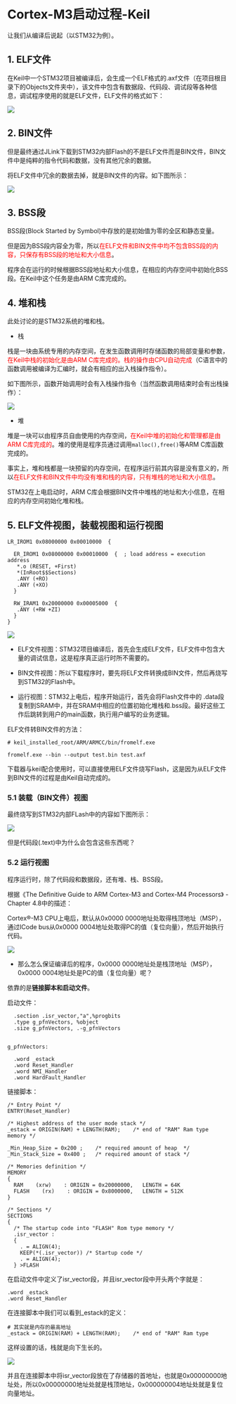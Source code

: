 # Cortex-M3启动过程-Keil

让我们从编译后说起（以STM32为例）。

## 1. ELF文件

在Keil中一个STM32项目被编译后，会生成一个ELF格式的.axf文件（在项目根目录下的Objects文件夹中），该文件中包含有数据段、代码段、调试段等各种信息，调试程序使用的就是ELF文件，ELF文件的格式如下：

![](../../../assets/images/STM32/boot/elf_file_fromat.png)


## 2. BIN文件

但是最终通过JLink下载到STM32内部Flash的不是ELF文件而是BIN文件，BIN文件中是纯粹的指令代码和数据，没有其他冗余的数据。

将ELF文件中冗余的数据去掉，就是BIN文件的内容。如下图所示：

![](../../../assets/images/STM32/boot/bin_file_content.png)

## 3. BSS段

BSS段(Block Started by Symbol)中存放的是初始值为零的全区和静态变量。

但是因为BSS段内容全为零，所以<font color=red>在ELF文件和BIN文件中均不包含BSS段的内容，只保存有BSS段的地址和大小信息</font>。

程序会在运行的时候根据BSS段地址和大小信息，在相应的内存空间中初始化BSS段。在Keil中这个任务是由ARM C库完成的。

## 4. 堆和栈

此处讨论的是STM32系统的堆和栈。

* 栈

栈是一块由系统专用的内存空间，在发生函数调用时存储函数的局部变量和参数，<font color=red>在Keil中栈的初始化是由ARM C库完成的。栈的操作由CPU自动完成</font>（C语言中的函数调用被编译为汇编时，就会有相应的出入栈操作指令）。

如下图所示，函数开始调用时会有入栈操作指令（当然函数调用结束时会有出栈操作）：

![](../../../assets/images/STM32/boot/assembly_push_stack.png)

* 堆

堆是一块可以由程序员自由使用的内存空间，<font color=red>在Keil中堆的初始化和管理都是由ARM C库完成的</font>。堆的使用是程序员通过调用```malloc(),free()```等ARM C库函数完成的。


事实上，堆和栈都是一块预留的内存空间，在程序运行前其内容是没有意义的，所以<font color=red>在ELF文件和BIN文件中均没有堆和栈的内容，只有堆栈的地址和大小信息</font>。

STM32在上电启动时，ARM C库会根据BIN文件中堆栈的地址和大小信息，在相应的内存空间初始化堆和栈。


## 5. ELF文件视图，装载视图和运行视图

```
LR_IROM1 0x08000000 0x00010000  {
	
  ER_IROM1 0x08000000 0x00010000  {  ; load address = execution address
   *.o (RESET, +First)
   *(InRoot$$Sections)
   .ANY (+RO)
   .ANY (+XO)
  }

  RW_IRAM1 0x20000000 0x00005000  {
   .ANY (+RW +ZI)
  }
}
```

![](../../../assets/images/STM32/boot/elf_load_run_view.png)

* ELF文件视图：STM32项目编译后，首先会生成ELF文件，ELF文件中包含大量的调试信息，这是程序真正运行时所不需要的。

* BIN文件视图：所以下载程序时，要先将ELF文件转换成BIN文件，然后再烧写到STM32的Flash中。

* 运行视图：STM32上电后，程序开始运行，首先会将Flash文件中的 .data段复制到SRAM中，并在SRAM中相应的位置初始化堆栈和.bss段。最好这些工作后跳转到用户的main函数，执行用户编写的业务逻辑。

ELF文件转BIN文件的方法：

```
# keil_installed_root/ARM/ARMCC/bin/fromelf.exe

fromelf.exe --bin --output test.bin test.axf
```

下载器与keil配合使用时，可以直接使用ELF文件烧写Flash，这是因为从ELF文件到BIN文件的过程是由Keil自动完成的。

### 5.1 装载（BIN文件）视图

最终烧写到STM32内部FLash中的内容如下图所示：

![](../../../assets/images/STM32/boot/bin_view.png)

但是代码段(.text)中为什么会包含这些东西呢？

### 5.2 运行视图

程序运行时，除了代码段和数据段，还有堆、栈、BSS段。

根据《The Definitive Guide to ARM Cortex-M3 and Cortex-M4 Processors》 - Chapter 4.8中的描述： 

Cortex®-M3 CPU上电后，默认从0x0000 0000地址处取得栈顶地址（MSP），通过ICode bus从0x0000 0004地址处取得PC的值（复位向量），然后开始执行代码。

![](../../../assets/images/STM32/boot/cortexm3_reset_sequence.png)

* 那么怎么保证编译后的程序，0x0000 0000地址处是栈顶地址（MSP），0x0000 0004地址处是PC的值（复位向量）呢？

依靠的是<b>链接脚本和启动文件</b>。

启动文件：

```armasm
  .section .isr_vector,"a",%progbits
  .type g_pfnVectors, %object
  .size g_pfnVectors, .-g_pfnVectors


g_pfnVectors:

  .word _estack
  .word Reset_Handler
  .word NMI_Handler
  .word HardFault_Handler
```

链接脚本：

```armasm
/* Entry Point */
ENTRY(Reset_Handler)

/* Highest address of the user mode stack */
_estack = ORIGIN(RAM) + LENGTH(RAM);	/* end of "RAM" Ram type memory */

_Min_Heap_Size = 0x200 ;	/* required amount of heap  */
_Min_Stack_Size = 0x400 ;	/* required amount of stack */

/* Memories definition */
MEMORY
{
  RAM    (xrw)    : ORIGIN = 0x20000000,   LENGTH = 64K
  FLASH    (rx)    : ORIGIN = 0x8000000,   LENGTH = 512K
}

/* Sections */
SECTIONS
{
  /* The startup code into "FLASH" Rom type memory */
  .isr_vector :
  {
    . = ALIGN(4);
    KEEP(*(.isr_vector)) /* Startup code */
    . = ALIGN(4);
  } >FLASH
```

在启动文件中定义了isr_vector段，并且isr_vector段中开头两个字就是：

``` armasm
.word _estack
.word Reset_Handler
```

在连接脚本中我们可以看到_estack的定义：

```
# 其实就是内存的最高地址
_estack = ORIGIN(RAM) + LENGTH(RAM);	/* end of "RAM" Ram type 
```
这样设置的话，栈就是向下生长的。

![](../../../assets/images/STM32/boot/stack_grow.png)

并且在连接脚本中将isr_vector段放在了存储器的首地址，也就是0x00000000地址处，所以0x00000000地址处就是栈顶地址，0x000000004地址处就是复位向量地址。
